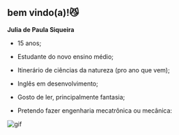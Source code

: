 ## bem vindo(a)!😼
**Julia de Paula Siqueira**

- 15 anos; 

- Estudante do novo ensino médio; 

- Itinerário de ciências da natureza (pro ano que vem); 

- Inglês em desenvolvimento;

- Gosto de ler, principalmente fantasia;

- Pretendo fazer engenharia mecatrônica ou mecânica:

![gif](https://tenor.com/pt-PT/view/quby-chan-hi-wave-hello-hi-there-gif-17010845)
